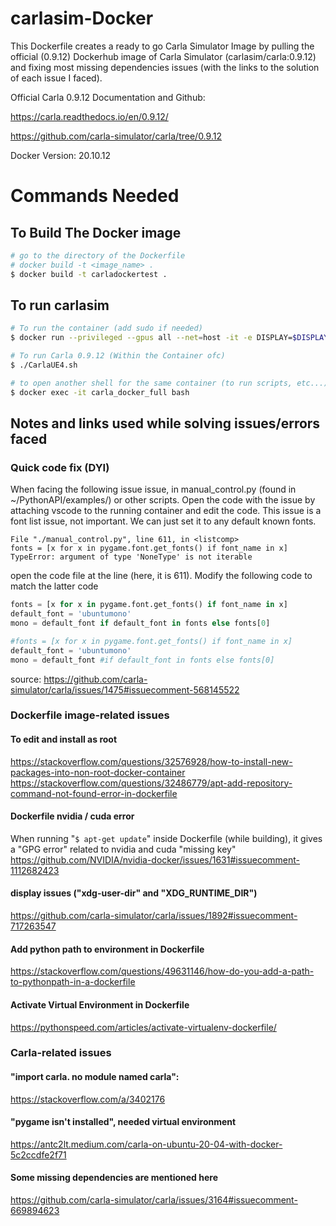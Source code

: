 # carlasim-Docker

This Dockerfile creates a ready to go Carla Simulator Image by pulling the official (0.9.12) Dockerhub image of Carla Simulator (carlasim/carla:0.9.12)
and fixing most missing dependencies issues (with the links to the solution of each issue I faced).

Official Carla 0.9.12 Documentation and Github:

https://carla.readthedocs.io/en/0.9.12/

https://github.com/carla-simulator/carla/tree/0.9.12

Docker Version: 20.10.12

# Commands Needed 
## To Build The Docker image
```sh
# go to the directory of the Dockerfile
# docker build -t <image_name> .
$ docker build -t carladockertest .
```
## To run carlasim
```sh
# To run the container (add sudo if needed)
$ docker run --privileged --gpus all --net=host -it -e DISPLAY=$DISPLAY --name carla_docker_full carladockertest:latest

# To run Carla 0.9.12 (Within the Container ofc)
$ ./CarlaUE4.sh

# to open another shell for the same container (to run scripts, etc...)
$ docker exec -it carla_docker_full bash
```

## Notes and links used while solving issues/errors faced
### Quick code fix (DYI)
When facing the following issue issue, in manual_control.py (found in ~/PythonAPI/examples/) or other scripts. 
Open the code with the issue by attaching vscode to the running container and edit the code.
This issue is a font list issue, not important. We can just set it to any default known fonts.
```
File "./manual_control.py", line 611, in <listcomp> 
fonts = [x for x in pygame.font.get_fonts() if font_name in x] 
TypeError: argument of type 'NoneType' is not iterable 
```
open the code file at the line (here, it is 611).
Modify the following code to match the latter code
```python
fonts = [x for x in pygame.font.get_fonts() if font_name in x] 
default_font = 'ubuntumono' 
mono = default_font if default_font in fonts else fonts[0] 
```
```python
#fonts = [x for x in pygame.font.get_fonts() if font_name in x] 
default_font = 'ubuntumono' 
mono = default_font #if default_font in fonts else fonts[0] 
```
source: 
https://github.com/carla-simulator/carla/issues/1475#issuecomment-568145522
### Dockerfile image-related issues
#### To edit and install as root
https://stackoverflow.com/questions/32576928/how-to-install-new-packages-into-non-root-docker-container 
https://stackoverflow.com/questions/32486779/apt-add-repository-command-not-found-error-in-dockerfile 

#### Dockerfile nvidia / cuda error
When running "```$ apt-get update```" inside Dockerfile (while building), it gives a "GPG error" related to nvidia and cuda "missing key"
https://github.com/NVIDIA/nvidia-docker/issues/1631#issuecomment-1112682423

#### display issues ("xdg-user-dir" and "XDG_RUNTIME_DIR")
https://github.com/carla-simulator/carla/issues/1892#issuecomment-717263547 

#### Add python path to environment in Dockerfile
https://stackoverflow.com/questions/49631146/how-do-you-add-a-path-to-pythonpath-in-a-dockerfile 

#### Activate Virtual Environment in Dockerfile
https://pythonspeed.com/articles/activate-virtualenv-dockerfile/ 

### Carla-related issues
#### "import carla. no module named carla":
https://stackoverflow.com/a/3402176 

#### "pygame isn't installed", needed virtual environment
https://antc2lt.medium.com/carla-on-ubuntu-20-04-with-docker-5c2ccdfe2f71 

#### Some missing dependencies are mentioned here
https://github.com/carla-simulator/carla/issues/3164#issuecomment-669894623
